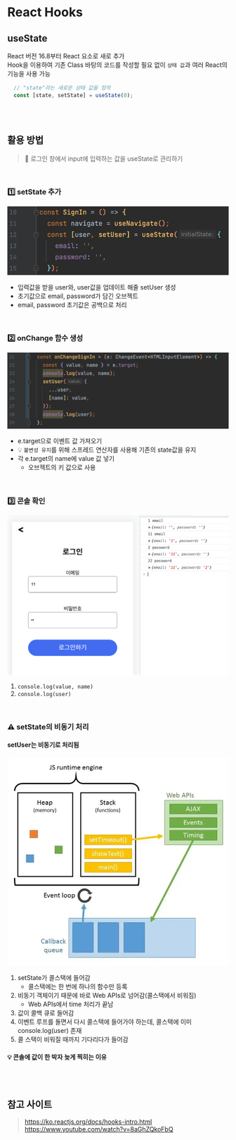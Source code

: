 # React Hooks

## useState

React 버전 16.8부터 React 요소로 새로 추가   
Hook을 이용하여 기존 Class 바탕의 코드를 작성할 필요 없이 `상태 값`과 여러 React의 기능을 사용 가능

```js
  // "state"라는 새로운 상태 값을 정의
  const [state, setState] = useState(0);
```

<br><br>

## 활용 방법

> 🎯 로그인 창에서 input에 입력하는 값을 useState로 관리하기

<br>

### 1️⃣ setState 추가 

![](../Images/setState_1.png)

* 입력값을 받을 user와, user값을 업데이트 해줄 setUser 생성
* 초기값으로 email, password가 담긴 오브젝트
* email, password 초기값은 공백으로 처리

<br>

### 2️⃣ onChange 함수 생성

![](../Images/setState_2.png)

* e.target으로 이벤트 값 가져오기
* 💡 `불변성 유지`를 위해 스프레드 연산자를 사용해 기존의 state값을 유지
* 각 e.target의 name에 value 값 넣기 
  * 오브젝트의 키 값으로 사용

<br>

### 3️⃣ 콘솔 확인 

![](../Images/setState_3.png)

1. `console.log(value, name)`  
2. `console.log(user)`

<br>

### ⚠️️ setState의 비동기 처리

#### setUser는 비동기로 처리됨

![](../Images/javascript_runtime_setState.webp)

1. setState가 콜스택에 들어감
   * 콜스택에는 한 번에 하나의 함수만 등록
2. 비동기 객체이기 때문에 바로 Web APIs로 넘어감(콜스택에서 비워짐) 
   * Web APIs에서 time 처리가 끝남
3. 값이 콜백 큐로 들어감 
4. 이벤트 루프를 돌면서 다시 콜스택에 들어가야 하는데, 콜스택에 이미 console.log(user) 존재
5. 콜 스택이 비워질 때까지 기다리다가 들어감

#### 💡 콘솔에 값이 한 박자 늦게 찍히는 이유

<br><br>

## 참고 사이트

> https://ko.reactjs.org/docs/hooks-intro.html  
> https://www.youtube.com/watch?v=8aGhZQkoFbQ  
